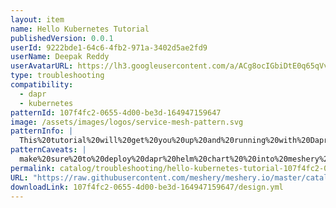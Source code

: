 ```yaml
---
layout: item
name: Hello Kubernetes Tutorial
publishedVersion: 0.0.1
userId: 9222bde1-64c6-4fb2-971a-3402d5ae2fd9
userName: Deepak Reddy
userAvatarURL: https://lh3.googleusercontent.com/a/ACg8ocIGbiDtE0q65qVvAUdzHw8Qky81rM0kSAknIqbgysfDCw=s96-c
type: troubleshooting
compatibility:
  - dapr
  - kubernetes
patternId: 107f4fc2-0655-4d00-be3d-164947159647
image: /assets/images/logos/service-mesh-pattern.svg
patternInfo: |
  This%20tutorial%20will%20get%20you%20up%20and%20running%20with%20Dapr%20in%20a%20Kubernetes%20cluster.%20You%20will%20be%20deploying%20the%20same%20applications%20from%20Hello%20World.%20To%20recap%2C%20the%20Python%20App%20generates%20messages%20and%20the%20Node%20app%20consumes%20and%20persists%20them.
patternCaveats: |
  make%20sure%20to%20deploy%20dapr%20helm%20chart%20%20into%20meshery%20playground%20%20before%20deplying%20this%20%20application%20including%20crd's%20%2C%20so%20that%20native%20dapr%20objects%20can%20come%20into%20consideration%20
permalink: catalog/troubleshooting/hello-kubernetes-tutorial-107f4fc2-0655-4d00-be3d-164947159647.html
URL: "https://raw.githubusercontent.com/meshery/meshery.io/master/catalog/107f4fc2-0655-4d00-be3d-164947159647/0.0.1/design.yml"
downloadLink: 107f4fc2-0655-4d00-be3d-164947159647/design.yml
---
```

